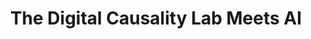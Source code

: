 ---
id: "dcl-03" # nochmal überlegen
method: "Vorlesung und Übung"
institution: "Fakultät für Betriebswirtschaftslehre"
title: "The Digital Causality Lab Meets AI"
title_project:
title_short: "DCL Vol.3"
period: "Sep 24 ­­- Feb 25 (6 months)"
foerderlinie: "Fachübergreifende Data Literacy Education"
round: "3"
lecture2go: 
uhh_url: "https://www.hcl.uni-hamburg.de/ddlitlab/data-literacy-lehrlabor/dritte-foerderrunde/02-dcl-vol3.html"
contributors:
mentor: "Dr. Philipp Bach, Prof. Dr. Martin Spindler"
quote:
text: |
    ### Ausrichtung des Digital Causality Labs

    In einer von Daten geprägten Welt wird es immer wichtiger, Ursache-Wirkung-Beziehungen angemessen zu beurteilen. Methoden und Werkzeuge aus dem Gebiet der kausalen Inferenz helfen dabei, empirische Zusammenhänge im Hinblick auf deren Kausalität zu überprüfen. Angesichts der zunehmenden Menge an (Falsch-)Informationen, ist es elementar, kausale Datenkompetenzen zu vermitteln: Mit dem richtigen Wissen können Studien eingeordnet und kritisch betrachtet werden. Studierende sollen in die Lage versetzt werden, systematische Verzerrungen, beispielsweise aufgrund von Hintergrundvariablen ("Confounder") oder Stichprobenselektion, zu erkennen und deren Implikationen für die Datenauswertung und -interpretation einzuschätzen.

    Die Beurteilung kausaler Zusammenhänge ist ein wesentlicher Schritt, um angemessene und zielgerichtete Entscheidungen zu treffen - nicht nur im privaten oder beruflichen Kontext, sondern auch im Hinblick auf eine gesellschaftliche Expertise. Im Rahmen dieser zweiten Förderphase des Projekts, wurde die Vermittlung kausaler Kenntnisse für eine breite Zuhörerschaft geöffnet.

    ### Rückblick und Ergebnisse

    Mithilfe der Förderung konnte eine moderne, interessante und abwechslungsreiche Lehrveranstaltung entwickelt und durchgeführt werden. Im Zuge des Projekts entstand ein neuer niedrigschwelliger Einführungskurs zu Methoden und Werkzeugen der kausalen Inferenz. Hierfür wurden neue Lehrmaterialien erstellt, die auf aktuellen Büchern, Datenbeispielen und ergänzenden Inhalten basieren. Schwerpunkt war die intuitive Vermittlung kausaler Modellierung. Formale und mathematische Inhalte wurden darauf aufbauend vermittelt. Außerdem wurden hochqualitative Lehrvideos aufgezeichnet und produziert, welche in einem Online-Kurs eingebettet wurden. Die neu entwickelte Lehrveranstaltung ersetzt eine vorherige fachspezifische Einführungsveranstaltung der BWL zum Thema Kausale Inferenz. Die didaktischen Konzepte sowie in der ersten Projekphase entwickelten interaktiven Lernapps wurden in der neuen fachübergreifenden Lehrveranstaltung integriert. Die Lehrveranstaltung wird auch in Zukunft für Studierende aller Fächer im Rahmen des freien Wahlbereichs geöffnet bleiben.

    Im Rahmen von eigenen Projektarbeiten konnten die Studierenden ihrer Kreativität freien Lauf lassen und die angeeigneten Kompetenzen aus der Vorlesung eigenständig anwenden. Die entwickelten Data Products spiegeln die vielseitigen Interessen der Studierenden wider. Sie behandeln Themen zu statistischen Methoden der kausalen Inferenz, statistischer Software, sowie neuere Themen wie beispielsweise Kausalität und Künstliche Intelligenz. Der Quellcode sowie die verschiedenen Phasen der Entwicklung sind über öffentlich zugängliche GitHub-Repositories zugänglich. Eine Gallery der Studierendenprojekte ist auf der Website des Digital Causality Labs zu finden.

    ### Tipps von Lehrenden für Lehrende

    Die hybride Lehre war ein wichtiger Erfolgsfaktor der Veranstaltung, insbesondere durch die Konzeption und Produktion von Lernvideos und deren Einbettung im Rahmen eines hochqualitativen Online-Kurses. Auch bei der praktischen Umsetzung und Verbindung mit einem regelmäßigen Präsenztermin konnten viele wertvolle Erfahrungen gesammelt werden. Die Lehrveranstaltung baut auf dem DCL-Projekt in der zweiten Förderrunde auf, in der didaktisch neue Wege auf Basis des forschenden Lernens gegangen worden sind. Daher konnte auch in dieser Förderphase die Umsetzung im Hinblick auf forschendes Lernen in der Lehre verbessert werden, was dieser und anderen Lehrveranstaltungen langfristig zugutekommen wird. Wesentlich war hierfür nicht nur der Abgleich mit den gesteckten und tatsächlich erreichten Zielen bei der Lehre, sondern auch der Austausch mit den Studierenden. Die Teilnehmenden waren selbst sehr interessiert und wollten auch einen Beitrag zur Verbesserung der Lehre leisten.

image: "https://www.hcl.uni-hamburg.de/18800187/logo-dcl-310effe0a75f17ccf8c1f87d7ca4cc812a2c2e9c.png"
image_credit: "UHH/Bach"
link_external: "https://digitalcausalitylab.github.io/"
stine:
---